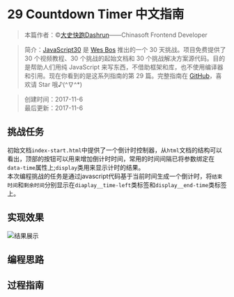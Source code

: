 # 29 Countdown Timer 中文指南

> 本篇作者：©[大史快跑Dashrun](https://github.com/dashrun)——Chinasoft Frontend Developer

> 简介：[JavaScript30](https://javascript30.com) 是 [Wes Bos](https://github.com/wesbos) 推出的一个 30 天挑战。项目免费提供了 30 个视频教程、30 个挑战的起始文档和 30 个挑战解决方案源代码。目的是帮助人们用纯 JavaScript 来写东西，不借助框架和库，也不使用编译器和引用。现在你看到的是这系列指南的第 29 篇。完整指南在 [GitHub](https://github.com/soyaine/JavaScript30)，喜欢请 Star 哦♪(^∇^*)

> 创建时间：2017-11-6   
最后更新：2017-11-6

## 挑战任务
初始文档`index-start.html`中提供了一个倒计时控制器，从`html`文档的结构可以看出，顶部的按钮可以用来增加倒计时时间，常用的时间间隔已将参数绑定在`data-time`属性上;`display`类用来显示计时的结果。   
本次编程挑战的任务是通过javascript代码基于当前时间生成一个倒计时，将`结束时间`和`剩余时间`分别显示在`diaplay__time-left`类标签和`display__end-time`类标签上。

## 实现效果
![结果展示](https://github.com/dashrun/vanilla-javascript-30/blob/master/29%20-%20Countdown%20Timer/effect.png)

## 编程思路  


## 过程指南   
